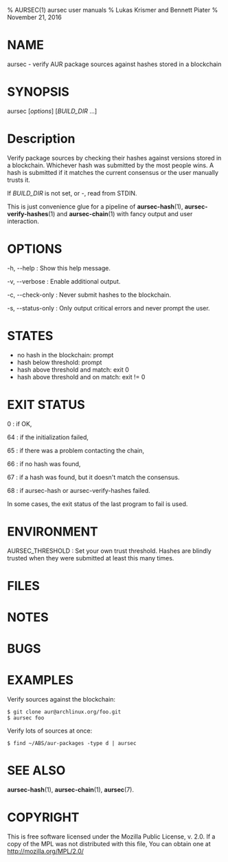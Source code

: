% AURSEC(1) aursec user manuals
% Lukas Krismer and Bennett Piater
% November 21, 2016

# NAME
aursec - verify AUR package sources against hashes stored in a blockchain

# SYNOPSIS
aursec [*options*] [*BUILD_DIR* ...]

# Description
Verify package sources by checking their hashes against versions stored in a blockchain. Whichever hash was submitted by the most people wins.
A hash is submitted if it matches the current consensus or the user manually trusts it.

If *BUILD_DIR* is not set, or -, read from STDIN.

This is just convenience glue for a pipeline of **aursec-hash**(1), **aursec-verify-hashes**(1) and **aursec-chain**(1) with fancy output and user interaction.

# OPTIONS
-h, \--help
: Show this help message.

-v, \--verbose
: Enable additional output.

-c, \--check-only
: Never submit hashes to the blockchain.

-s, \--status-only
: Only output critical errors and never prompt the user.

# STATES
- no hash in the blockchain: prompt
- hash below threshold: prompt
- hash above threshold and match: exit 0
- hash above threshold and on match: exit != 0

# EXIT STATUS
0
: if OK,

64
: if the initialization failed,

65
: if there was a problem contacting the chain,

66
: if no hash was found,

67
: if a hash was found, but it doesn't match the consensus.

68
: if aursec-hash or aursec-verify-hashes failed.

In some cases, the exit status of the last program to fail is used.

# ENVIRONMENT
AURSEC_THRESHOLD
: Set your own trust threshold. Hashes are blindly trusted when they were submitted at least this many times.

# FILES

# NOTES

# BUGS

# EXAMPLES

Verify sources against the blockchain:

    $ git clone aur@archlinux.org/foo.git
    $ aursec foo

Verify lots of sources at once:

    $ find ~/ABS/aur-packages -type d | aursec


# SEE ALSO
**aursec-hash**(1), **aursec-chain**(1), **aursec**(7).

# COPYRIGHT
This is free software licensed under the Mozilla Public License, v. 2.0.
If a copy of the MPL was not distributed with this file,
You can obtain one at http://mozilla.org/MPL/2.0/
